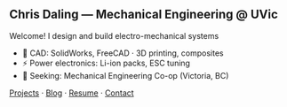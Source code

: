 Chris Daling — Mechanical Engineering @ UVic
---
Welcome! I design and build electro-mechanical systems

- 🔧 CAD: SolidWorks, FreeCAD · 3D printing, composites
- ⚡ Power electronics: Li-ion packs, ESC tuning
- 👀 Seeking: Mechanical Engineering Co-op (Victoria, BC)

[Projects](/projects/) · [Blog](/blog/) · [Resume](/assets/ChrisDaling_Resume.pdf) · [Contact](mailto:your@email)
